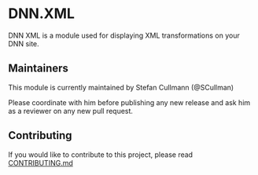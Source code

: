 # DNN.XML
DNN XML is a module used for displaying XML transformations on your DNN site.

## Maintainers
This module is currently maintained by Stefan Cullmann (@SCullman)

Please coordinate with him before publishing any new release and ask him as a reviewer on any new pull request.

## Contributing
If you would like to contribute to this project, please read [CONTRIBUTING.md](https://github.com/DNNCommunity/DNN.XML/blob/master/CONTRIBUTING.md)
